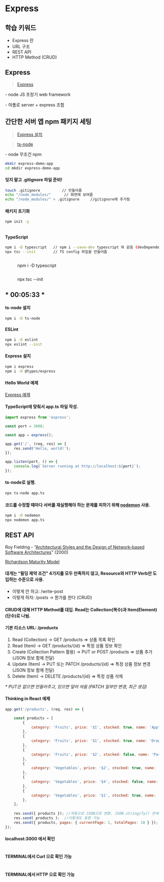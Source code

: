 # Express

## 학습 키워드

* Express 란
* URL 구조
* REST API
* HTTP Method (CRUD)

## Express

> [Express ](https://expressjs.com/ko/)

\- node JS 초창기 web framework

\- 아폴로 server + express 조합

## 간단한 서버 앱 npm 패키지 세팅

> [Express 설치](https://expressjs.com/ko/starter/installing.html)

> [ts-node](https://github.com/TypeStrong/ts-node)

\- node 무조건 npm

```bash
mkdir express-demo-app
cd mkdir express-demo-app
```

#### 잊지 말고 .gitignore 파일 준비!

```bash
touch .gitignore          // 만들어줌
echo "/node_modules/"      // 화면에 보여줌
echo "/node_modules/" > .gitignore     //gitignore에 추가됨

```

#### 패키지 초기화

```bash
npm init -y
```

<figure><img src="../.gitbook/assets/image (11) (1).png" alt=""><figcaption></figcaption></figure>

#### TypeScript

```bash
npm i -D typescript   // npm i --save-dev typescript 와 같음 (devDependencies로 들어감)
npx tsc --init        // TS config 파일을 만들어줌
```

<figure><img src="../.gitbook/assets/image (13) (1).png" alt=""><figcaption><p>npm i -D typescript</p></figcaption></figure>

<figure><img src="../.gitbook/assets/image (10).png" alt=""><figcaption><p>npx tsc --init</p></figcaption></figure>

## \* 00:05:33 \*&#x20;

#### ts-node 설치

```bash
npm i -D ts-node
```

####

#### ESLint

```bash
npm i -D eslint
npx eslint --init
```



#### Express 설치

```bash
npm i express
npm i -D @types/express
```



#### Hello World 예제

[Express 예제](https://expressjs.com/ko/starter/hello-world.html)



#### TypeScript에 맞춰서 app.ts 파일 작성.

```javascript
import express from 'express';

const port = 3000;

const app = express();

app.get('/', (req, res) => {
	res.send('Hello, world!');
});

app.listen(port, () => {
	console.log(`Server running at http://localhost:${port}`);
});
```



#### ts-node로 실행.

```bash
npx ts-node app.ts
```



#### 코드를 수정할 때마다 서버를 재실행해야 하는 문제를 피하기 위해 [nodemon](https://github.com/remy/nodemon) 사용.

```bash
npm i -D nodemon
npx nodemon app.ts
```



## REST API

Roy Fielding - “[Architectural Styles and the Design of Network-based Software Architectures](https://www.ics.uci.edu/\~fielding/pubs/dissertation/top.htm)” (2000)

[Richardson Maturity Model](https://martinfowler.com/articles/richardsonMaturityModel.html)



#### 대개는 “필딩 제약 조건” 4가지를 모두 만족하지 않고, Resource와 HTTP Verb만 도입하는 수준으로 사용.

* 이렇게 안 하고: /write-post
* 이렇게 하자: /posts → 뭔가를 한다 (CRUD)



#### CRUD에 대해 HTTP Method를 대입. Read는 Collection(복수)과 Item(Element)(단수)로 나뉨.



#### 기본 리소스 URL: /products

1. Read (Collection) → GET /products ⇒ 상품 목록 확인
2. Read (Item) → GET /products/{id} ⇒ 특정 상품 정보 확인
3. Create (Collection Pattern 활용) →  PUT or POST /products ⇒ 상품 추가 (JSON 정보 함께 전달)
4. Update (Item) → PUT 또는 PATCH /products/{id} ⇒ 특정 상품 정보 변경 (JSON 정보 함께 전달)
5. Delete (Item) → DELETE /products/{id} ⇒ 특정 상품 삭제

_\* PUT은 없으면 만들어주고, 있으면 덮어 씌움 (PATCH 일부만 변경, 최근 생김)_

#### Thinking in React 예제

```javascript
app.get('/products', (req, res) => {

	const products = [
		{
			category: 'Fruits', price: '$1', stocked: true, name: 'Apple',
		},
		{
			category: 'Fruits', price: '$1', stocked: true, name: 'Dragonfruit',
		},
		{
			category: 'Fruits', price: '$2', stocked: false, name: 'Passionfruit',
		},
		{
			category: 'Vegetables', price: '$2', stocked: true, name: 'Spinach',
		},
		{
			category: 'Vegetables', price: '$4', stocked: false, name: 'Pumpkin',
		},
		{
			category: 'Vegetables', price: '$1', stocked: true, name: 'Peas',
		},
	];
	
	res.send({ products }); //자동으로 JSON으로 변환. JSON.stringify() 안써야 더 전달이 잘됨
	res.send( products );  //이렇게도 표현 가능
	res.send({ products, pages: { currentPage: 1, totalPages: 10 } }); //이렇게도 구분함 
});
```

#### localhost:3000 에서 확인

<figure><img src="../.gitbook/assets/image (7).png" alt=""><figcaption></figcaption></figure>

#### TERMINAL에서 Curl 으로 확인 가능

<figure><img src="../.gitbook/assets/image (1) (1).png" alt=""><figcaption></figcaption></figure>

#### TERMINAL에서 HTTP 으로 확인 가능

<figure><img src="../.gitbook/assets/image (8) (1).png" alt=""><figcaption></figcaption></figure>
